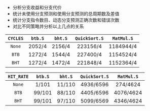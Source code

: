 * 分析分支收益和分支代价
* 统计未使用分支预测和使用分支预测的总周期数及差值
* 统计分支指令数目、动态分支预测正确次数和错误次数
* 对比不同策略并分析以上几点的关系

| `CYCLES` | `btb.S` | `bht.S` | `QuickSort.S` | `MatMul.S` |
| :------: | :-----: | :-----: | :-----------: | :--------: |
|  `None`  | 2052/4  | 2156/4  |   223156/4    | 1184944/4  |
|  `BTB`   | 1272/4  | 1544/4  |   227400/4    | 1154524/4  |
|  `BHT`   | 1272/4  | 1472/4  |   221848/4    | 1152364/4  |

| `HIT_RATE` | `btb.S` | `bht.S` | `QuickSort.S` | `MatMul.S` |
| :--------: | :-----: | :-----: | :-----------: | :--------: |
|   `None`   |  1/101  | 11/110  |   4936/6596   |  274/4624  |
|   `BTB`    | 99/101  | 88/110  |   4405/6596   | 4076/4624  |
|   `BHT`    | 99/101  | 97/110  |   5099/6569   | 4346/4624  |

